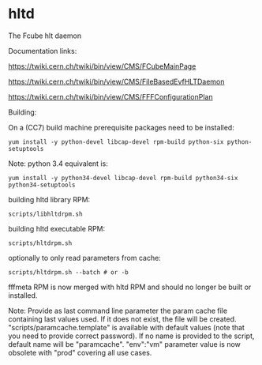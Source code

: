 hltd
====

The Fcube hlt daemon

Documentation links:

https://twiki.cern.ch/twiki/bin/view/CMS/FCubeMainPage

https://twiki.cern.ch/twiki/bin/view/CMS/FileBasedEvfHLTDaemon

https://twiki.cern.ch/twiki/bin/view/CMS/FFFConfigurationPlan


Building:

On a (CC7) build machine prerequisite packages need to be installed:
```
yum install -y python-devel libcap-devel rpm-build python-six python-setuptools
```
Note: python 3.4 equivalent is:
```
yum install -y python34-devel libcap-devel rpm-build python34-six python34-setuptools
```

building hltd library RPM:
```
scripts/libhltdrpm.sh
```

building hltd executable RPM:
```
scripts/hltdrpm.sh
```
optionally to only read parameters from cache:
```
scripts/hltdrpm.sh --batch # or -b
```
fffmeta RPM is now merged with hltd RPM and should no longer be built or installed.

Note: Provide as last command line parameter the param cache file containing last values used. If it does not exist, the file will be created.
"scripts/paramcache.template" is available with default values (note that you need to provide correct password).
If no name is provided to the script, default name will be "paramcache". "env":"vm" parameter value is now obsolete with "prod" covering all use cases.
